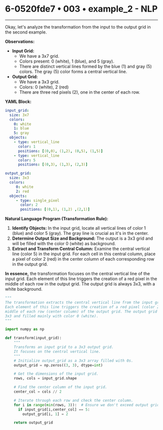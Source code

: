 # 6-0520fde7 • 003 • example_2 - NLP

---
Okay, let's analyze the transformation from the input to the output grid in the second example.

**Observations:**

*   **Input Grid:**
    *   We have a 3x7 grid.
    *   Colors present: 0 (white), 1 (blue), and 5 (gray).
    *   There are distinct vertical lines formed by the blue (1) and gray (5) colors. The gray (5) color forms a central vertical line.
*   **Output Grid:**
    *   We have a 3x3 grid.
    *   Colors: 0 (white), 2 (red)
    *   There are three red pixels (2), one in the center of each row.

**YAML Block:**

```yaml
input_grid:
  size: 3x7
  colors:
    0: white
    1: blue
    5: gray
  objects:
    - type: vertical_line
      color: 1
      positions: [(0,0), (1,2), (0,5), (1,5)]
    - type: vertical_line
      color: 5
      positions: [(0,3), (1,3), (2,3)]

output_grid:
  size: 3x3
  colors:
     0: white
     2: red
  objects:
     - type: single_pixel
       color: 2
       positions: [(0,1), (1,2) ,(2,1)]
```

**Natural Language Program (Transformation Rule):**

1.  **Identify Objects:** In the input grid, locate all vertical lines of color 1 (blue) and color 5 (gray). The gray line is crucial as it's in the center.
2. **Determine Output Size and Background:** The output is a 3x3 grid and will be filled with the color 0 (white) as background.
3.  **Extract and Transform Central Column:** Examine the central vertical line (color 5) in the input grid. For each cell in this central column, place a pixel of color 2 (red) in the center column of each corresponding row in the output grid.

**In essence,** the transformation focuses on the central vertical line of the input grid. Each element of this line triggers the creation of a red pixel in the middle of each row in the output grid. The output grid is always 3x3, with a white background.

```python
"""
The transformation extracts the central vertical line from the input grid.
Each element of this line triggers the creation of a red pixel (color 2) in the
middle of each row (center column) of the output grid. The output grid is always
3x3 and filled mainly with color 0 (white).
"""

import numpy as np

def transform(input_grid):
    """
    Transforms an input grid to a 3x3 output grid.
    It focuses on the central vertical line.
    """
    # Initialize output_grid as a 3x3 array filled with 0s.
    output_grid = np.zeros((3, 3), dtype=int)

    # Get the dimensions of the input grid.
    rows, cols = input_grid.shape

    # Find the center column of the input grid.
    center_col = cols // 2

    # Iterate through each row and check the center column.
    for i in range(min(rows, 3)):  # Ensure we don't exceed output grid bounds
      if input_grid[i,center_col] == 5:
        output_grid[i, 1] = 2

    return output_grid
```


